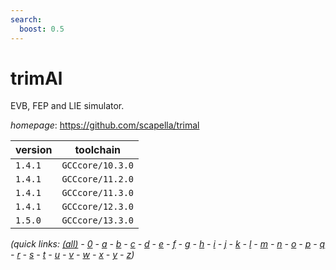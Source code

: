 ```yaml
---
search:
  boost: 0.5
---
```

# trimAl

EVB, FEP and LIE simulator.

*homepage*: <https://github.com/scapella/trimal>

version | toolchain
--------|----------
``1.4.1`` | ``GCCcore/10.3.0``
``1.4.1`` | ``GCCcore/11.2.0``
``1.4.1`` | ``GCCcore/11.3.0``
``1.4.1`` | ``GCCcore/12.3.0``
``1.5.0`` | ``GCCcore/13.3.0``


*(quick links: [(all)](../index.md) - [0](../0/index.md) - [a](../a/index.md) - [b](../b/index.md) - [c](../c/index.md) - [d](../d/index.md) - [e](../e/index.md) - [f](../f/index.md) - [g](../g/index.md) - [h](../h/index.md) - [i](../i/index.md) - [j](../j/index.md) - [k](../k/index.md) - [l](../l/index.md) - [m](../m/index.md) - [n](../n/index.md) - [o](../o/index.md) - [p](../p/index.md) - [q](../q/index.md) - [r](../r/index.md) - [s](../s/index.md) - [t](../t/index.md) - [u](../u/index.md) - [v](../v/index.md) - [w](../w/index.md) - [x](../x/index.md) - [y](../y/index.md) - [z](../z/index.md))*

